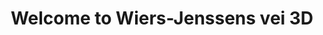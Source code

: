 ---
title: "Welcome to Wiers-Jenssens vei 3D"
layout: splash
permalink: /welcome/
header:
    overlay_color: "#000"
    overlay_filter: "0.5"
    overlay_image: /assets/images/patio-night.jpg
excerpt: "Welcome to our home on Airbnb"
intro:
    - excerpt: "Where you'll find a useful guide to our home, and to the city and surrounding area"
---